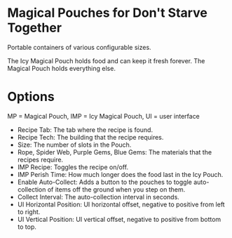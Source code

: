 # Magical Pouches for Don't Starve Together

Portable containers of various configurable sizes. 

The Icy Magical Pouch holds food and can keep it fresh forever. 
The Magical Pouch holds everything else.

# Options
MP = Magical Pouch, IMP = Icy Magical Pouch, UI = user interface

- Recipe Tab: The tab where the recipe is found.
- Recipe Tech: The building that the recipe requires.
- Size: The number of slots in the Pouch.
- Rope, Spider Web, Purple Gems, Blue Gems: The materials that the recipes require.
- IMP Recipe: Toggles the recipe on/off.
- IMP Perish Time: How much longer does the food last in the Icy Pouch.
- Enable Auto-Collect: Adds a button to the pouches to toggle auto-collection of items off the ground when you step on them.
- Collect Interval: The auto-collection interval in seconds.
- UI Horizontal Position: UI horizontal offset, negative to positive from left to right.
- UI Vertical Position: UI vertical offset, negative to positive from bottom to top.
